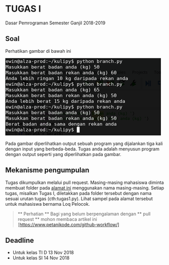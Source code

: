 # TUGAS I  
Dasar Pemrograman 
Semester Ganjil 2018-2019

## Soal
Perhatikan gambar di bawah ini

![alt text](output.png "Output program")

Pada gambar diperlihatkan output sebuah program yang dijalankan tiga kali dengan input yang berbeda-beda.
Tugas anda adalah menyusun program dengan output seperti yang diperlihatkan pada gambar.

## Mekanisme pengumpulan
Tugas dikumpulkan melalui pull request. Masing-masing mahasiswa diminta membuat folder pada [alamat ini](https://github.com/ewinsutriandi/ewinsutriandi.github.io/tree/master/kuli/dasprog-1819/tugas-mhs/) menggunakan nama masing-masing. Setiap tugas, misalkan Tugas I, diletakkan pada folder tersebut dengan nama sesuai urutan tugas (cth:tugas1.py). Lihat sampel pada alamat tersebut untuk mahasiswa bernama Loq Pelocok.

> ** Perhatian **
> Bagi yang belum berpengalaman dengan ** pull request ** mohon membaca artikel ini [https://www.petanikode.com/github-workflow/]

## Deadline
* Untuk kelas TI D 13 Nov 2018
* Untuk kelas SI 14 Nov 2018



